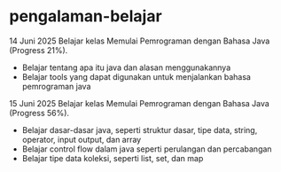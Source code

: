 # pengalaman-belajar

14 Juni 2025
Belajar kelas Memulai Pemrograman dengan Bahasa Java (Progress 21%).
* Belajar tentang apa itu java dan alasan menggunakannya
* Belajar tools yang dapat digunakan untuk menjalankan bahasa pemrograman java

15 Juni 2025
Belajar kelas Memulai Pemrograman dengan Bahasa Java (Progress 56%).
* Belajar dasar-dasar java, seperti struktur dasar, tipe data, string, operator, input output, dan array
* Belajar control flow dalam java seperti perulangan dan percabangan
* Belajar tipe data koleksi, seperti list, set, dan map
